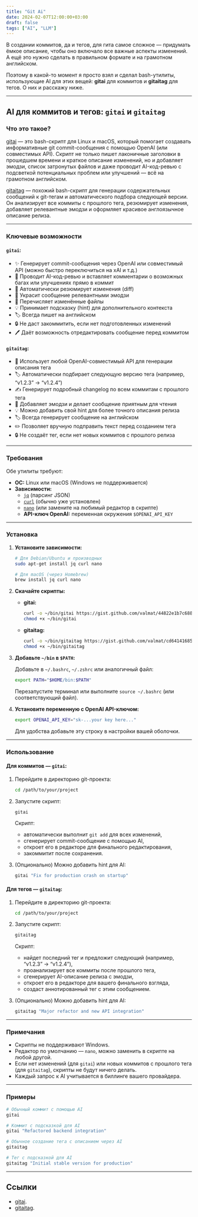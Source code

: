 ```yaml
---
title: "Git Ai"
date: 2024-02-07T12:00:00+03:00
draft: false
tags: ["AI", "LLM"]
---
```


В создании коммитов, да и тегов, для гита самое сложное — придумать ёмкое описание, чтобы оно включало все важные аспекты изменений. А ещё это нужно сделать в правильном формате и на грамотном английском.

Поэтому в какой-то момент я просто взял и сделал bash-утилиты, использующие AI для этих вещей: **gitai** для коммитов и **gitaitag** для тегов. О них и расскажу ниже.

---

## AI для коммитов и тегов: `gitai` и `gitaitag`

### Что это такое?

[gitai](https://gist.github.com/valmat/44822e1b7c6884bebb25b3ff005117fe) — это bash-скрипт для Linux и macOS, который помогает создавать информативные git commit-сообщения с помощью OpenAI (или совместимых API). Скрипт не только пишет лаконичные заголовки в прошедшем времени и краткое описание изменений, но и добавляет эмодзи, список затронутых файлов и даже проводит AI-код-ревью с подсветкой потенциальных проблем или улучшений — всё на грамотном английском.

[gitaitag](https://gist.github.com/valmat/cd64141685f2655c4a02d59902962ca3) — похожий bash-скрипт для генерации содержательных сообщений к git-тегам и автоматического подбора следующей версии. Он анализирует все коммиты с прошлого тега, резюмирует изменения, добавляет релевантные эмодзи и оформляет красивое англоязычное описание релиза.

---

### Ключевые возможности

#### `gitai`:

- ✨ Генерирует commit-сообщения через OpenAI или совместимый API (можно быстро переключиться на xAI и т.д.)
- 🐞 Проводит AI-код-ревью и вставляет комментарии о возможных багах или улучшениях прямо в коммит
- 📝 Автоматически резюмирует изменения (diff)
- 💬 Украсит сообщение релевантными эмодзи
- 📄 Перечисляет изменённые файлы
- 💡 Принимает подсказку (hint) для дополнительного контекста
- 🏷️ Всегда пишет на английском
- 🔒 Не даст закоммитить, если нет подготовленных изменений
- 🖊️ Даёт возможность отредактировать сообщение перед коммитом

#### `gitaitag`:

- 🚀 Использует любой OpenAI-совместимый API для генерации описания тега
- 🏷️ Автоматически подбирает следующую версию тега (например, “v1.2.3” → “v1.2.4”)
- ✍️ Генерирует подробный changelog по всем коммитам с прошлого тега
- 🤖 Добавляет эмодзи и делает сообщение приятным для чтения
- 💡 Можно добавить свой hint для более точного описания релиза
- 🏷️ Всегда генерирует сообщение на английском
- ✏️ Позволяет вручную подправить текст перед созданием тега
- 🔒 Не создаёт тег, если нет новых коммитов с прошлого релиза

---

### Требования

Обе утилиты требуют:

- **ОС:** Linux или macOS (Windows не поддерживается)
- **Зависимости:**
  - [`jq`](https://stedolan.github.io/jq/) (парсинг JSON)
  - [`curl`](https://curl.se/) (обычно уже установлен)
  - [`nano`](https://www.nano-editor.org/) (или замените на любимый редактор в скрипте)
  - **API-ключ OpenAI:** переменная окружения `$OPENAI_API_KEY`

---

### Установка

1. **Установите зависимости:**

   ```sh
   # Для Debian/Ubuntu и производных
   sudo apt-get install jq curl nano

   # Для macOS (через Homebrew)
   brew install jq curl nano
   ```

2. **Скачайте скрипты:**

   - **gitai:**
     ```sh
     curl -o ~/bin/gitai https://gist.github.com/valmat/44822e1b7c6884bebb25b3ff005117fe/raw/gitai.sh
     chmod +x ~/bin/gitai
     ```
   - **gitaitag:**
     ```sh
     curl -o ~/bin/gitaitag https://gist.github.com/valmat/cd64141685f2655c4a02d59902962ca3/raw/gitaitag.sh
     chmod +x ~/bin/gitaitag
     ```

3. **Добавьте `~/bin` в `$PATH`:**

   Добавьте в `~/.bashrc`, `~/.zshrc` или аналогичный файл:

   ```sh
   export PATH="$HOME/bin:$PATH"
   ```

   Перезапустите терминал или выполните `source ~/.bashrc` (или соответствующий файл).

4. **Установите переменную с OpenAI API-ключом:**

   ```sh
   export OPENAI_API_KEY="sk-...your key here..."
   ```

   Для удобства добавьте эту строку в настройки вашей оболочки.

---

### Использование

#### Для коммитов — `gitai`:

1. Перейдите в директорию git-проекта:

   ```sh
   cd /path/to/your/project
   ```

2. Запустите скрипт:

   ```sh
   gitai
   ```

   Скрипт:
   - автоматически выполнит `git add` для всех изменений,
   - сгенерирует commit-сообщение с помощью AI,
   - откроет его в редакторе для финального редактирования,
   - закоммитит после сохранения.

3. (Опционально) Можно добавить hint для AI:

   ```sh
   gitai "Fix for production crash on startup"
   ```

#### Для тегов — `gitaitag`:

1. Перейдите в директорию git-проекта:

   ```sh
   cd /path/to/your/project
   ```

2. Запустите скрипт:

   ```sh
   gitaitag
   ```

   Скрипт:
   - найдет последний тег и предложит следующий (например, “v1.2.3” → “v1.2.4”),
   - проанализирует все коммиты после прошлого тега,
   - сгенерирует AI-описание релиза с эмодзи,
   - откроет его в редакторе для вашего финального взгляда,
   - создаст аннотированный тег с этим сообщением.

3. (Опционально) Можно добавить hint для AI:

   ```sh
   gitaitag "Major refactor and new API integration"
   ```

---

### Примечания

- Скрипты не поддерживают Windows.
- Редактор по умолчанию — `nano`, можно заменить в скрипте на любой другой.
- Если нет изменений (для `gitai`) или новых коммитов с прошлого тега (для `gitaitag`), скрипты не будут ничего делать.
- Каждый запрос к AI учитывается в биллинге вашего провайдера.

---

### Примеры

```sh
# Обычный коммит с помощью AI
gitai

# Коммит с подсказкой для AI
gitai "Refactored backend integration"

# Обычное создание тега с описанием через AI
gitaitag

# Тег с подсказкой для AI
gitaitag "Initial stable version for production"
```

---
## Ссылки
- [gitai](https://gist.github.com/valmat/44822e1b7c6884bebb25b3ff005117fe).
- [gitaitag](https://gist.github.com/valmat/cd64141685f2655c4a02d59902962ca3).

